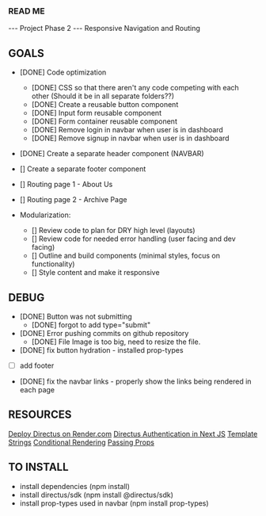 ### READ ME

--- Project Phase 2 --- 
Responsive Navigation and Routing

## GOALS
- [DONE] Code optimization
  - [DONE] CSS so that there aren't any code competing with each other (Should it be in all separate folders??)
  - [DONE] Create a reusable button component
  - [DONE] Input form reusable component
  - [DONE] Form container reusable component
  - [DONE] Remove login in navbar when user is in dashboard
  - [DONE] Remove signup in navbar when user is in dashboard
- [DONE] Create a separate header component (NAVBAR)
- [] Create a separate footer component
- [] Routing page 1 - About Us
- [] Routing page 2 - Archive Page 


- Modularization:
  - [] Review code to plan for DRY high level (layouts)
  - [] Review code for needed error handling (user facing and dev facing)
  - [] Outline and build components (minimal styles, focus on functionality)
  - [] Style content and make it responsive

## DEBUG
- [DONE] Button was not submitting
  - [DONE] forgot to add type="submit"
- [DONE] Error pushing commits on github repository
  - [DONE] File Image is too big, need to resize the file.
- [DONE] fix button hydration - installed prop-types 
- [ ] add footer
- [DONE] fix the navbar links - properly show the links being rendered in each page

## RESOURCES
[Deploy Directus on Render.com](https://blog.jamin.sh/how-to-deploy-directus-to-rendercom)
[Directus Authentication in Next JS](https://directus.io/docs/tutorials/getting-started/using-authentication-in-next-js)
[Template Strings](https://developer.mozilla.org/en-US/docs/Web/JavaScript/Reference/Template_literals)
[Conditional Rendering](https://react.dev/learn/conditional-rendering)
[Passing Props](https://react.dev/learn/passing-props-to-a-component)

## TO INSTALL
- install dependencies (npm install)
- install directus/sdk (npm install @directus/sdk)
- install prop-types used in navbar (npm install prop-types)